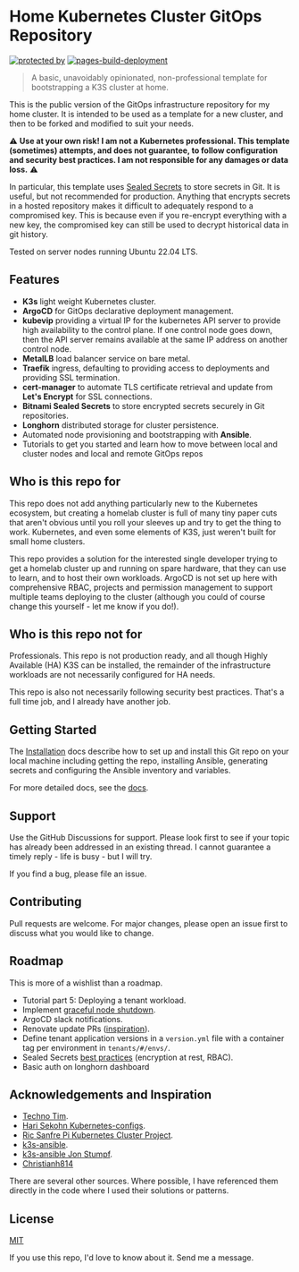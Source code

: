 # Home Kubernetes Cluster GitOps Repository

[![protected by](https://img.shields.io/badge/protected%20by-gitleaks-blue)](https://github.com/smp4/k3s-homelab-gitops/actions/workflows/pages/pages-build-deployment) [![pages-build-deployment](https://github.com/smp4/k3s-homelab-gitops/actions/workflows/pages/pages-build-deployment/badge.svg)](https://github.com/smp4/k3s-homelab-gitops/actions/workflows/pages/pages-build-deployment)


> A basic, unavoidably opinionated, non-professional template for bootstrapping a K3S cluster at home. 

This is the public version of the GitOps infrastructure repository for my home cluster. It is intended to be used as a template for a new cluster, and then to be forked and modified to suit your needs. 

:warning: **Use at your own risk! I am not a Kubernetes professional. This template (sometimes) attempts, and does not guarantee, to follow configuration and security best practices. I am not responsible for any damages or data loss.** :warning:

In particular, this template uses [Sealed Secrets](https://github.com/bitnami-labs/sealed-secrets) to store secrets in Git. It is useful, but not recommended for production. Anything that encrypts secrets in a hosted repository makes it difficult to adequately respond to a compromised key. This is because even if you re-encrypt everything with a new key, the compromised key can still be used to decrypt historical data in git history. 

Tested on server nodes running Ubuntu 22.04 LTS.

## Features

- **K3s** light weight Kubernetes cluster.
- **ArgoCD** for GitOps declarative deployment management.
- **kubevip** providing a virtual IP for the kubernetes API server to provide high availability to the control plane. If one control node goes down, then the API server remains available at the same IP address on another control node.
- **MetalLB** load balancer service on bare metal.
- **Traefik** ingress, defaulting to providing access to deployments and providing SSL termination.
- **cert-manager** to automate TLS certificate retrieval and update from **Let's Encrypt** for SSL connections.
- **Bitnami Sealed Secrets** to store encrypted secrets securely in Git repositories.
- **Longhorn** distributed storage for cluster persistence.
- Automated node provisioning and bootstrapping with **Ansible**.
- Tutorials to get you started and learn how to move between local and cluster nodes and local and remote GitOps repos


## Who is this repo for

This repo does not add anything particularly new to the Kubernetes ecosystem, but creating a homelab cluster is full of many tiny paper cuts that aren't obvious until you roll your sleeves up and try to get the thing to work. Kubernetes, and even some elements of K3S, just weren't built for small home clusters. 

This repo provides a solution for the interested single developer trying to get a homelab cluster up and running on spare hardware, that they can use to learn, and to host their own workloads. ArgoCD is not set up here with comprehensive RBAC, projects and permission management to support multiple teams deploying to the cluster (although you could of course change this yourself - let me know if you do!).


## Who is this repo not for

Professionals. This repo is not production ready, and all though Highly Available (HA) K3S can be installed, the remainder of the infrastructure workloads are not necessarily configured for HA needs. 

This repo is also not necessarily following security best practices. That's a full time job, and I already have another job.


## Getting Started

The [Installation](docs/howtos/installation.md) docs describe how to set up and install this Git repo on your local machine including getting the repo, installing Ansible, generating secrets and configuring the Ansible inventory and variables.

For more detailed docs, see the [docs](https://smp4.github.io/k3s-homelab-gitops/).

## Support

Use the GitHub Discussions for support. Please look first to see if your topic has already been addressed in an existing thread. I cannot guarantee a timely reply - life is busy - but I will try.

If you find a bug, please file an issue. 


## Contributing

Pull requests are welcome. For major changes, please open an issue first to discuss what you would like to change.

## Roadmap

This is more of a wishlist than a roadmap.

- Tutorial part 5: Deploying a tenant workload.
- Implement [graceful node shutdown](https://github.com/k3s-io/k3s/discussions/4319).
- ArgoCD slack notifications.
- Renovate update PRs ([inspiration](https://github.com/reefland/ansible-k3s-argocd-renovate)).
- Define tenant application versions in a `version.yml` file with a container tag per environment in `tenants/#/envs/`.
- Sealed Secrets [best practices](https://kubernetes.io/docs/concepts/configuration/secret/) (encryption at rest, RBAC).
- Basic auth on longhorn dashboard

## Acknowledgements and Inspiration

- [Techno Tim](https://github.com/techno-tim/k3s-ansible/tree/master).
- [Hari Sekohn Kubernetes-configs](https://github.com/HariSekhon/Kubernetes-configs/tree/master).
- [Ric Sanfre Pi Kubernetes Cluster Project](https://picluster.ricsanfre.com/).
- [k3s-ansible](https://github.com/k3s-io/k3s-ansible/).
- [k3s-ansible Jon Stumpf](https://github.com/jon-stumpf/k3s-ansible).
- [Christianh814](https://github.com/christianh814/example-kubernetes-go-repo)

There are several other sources. Where possible, I have referenced them directly in the code where I used their solutions or patterns.

## License

[MIT](https://choosealicense.com/licenses/mit/)

If you use this repo, I'd love to know about it. Send me a message.
